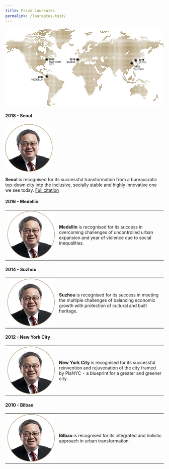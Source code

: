 ```yaml
---
title: Prize Laureates
permalink: /laureates-test/
---
```


![Prize Laureates](/images/laureates/worldmap-laureates.jpg/)

#### **2018 - Seoul**

<div style="width:150px"><img src="/images/jury/peter-ho.png" alt="Peter Ho" /></div>

**Seoul** is recognised for its successful transformation from a bureaucratic top-down city into the inclusive, socially stable and highly innovative one we see today. [Full citation](/laureates/2018/laureate/)

#### **2016 - Medellín**

<table style="width: 100%;" border="0" cellpadding="10">
<tbody>
<tr>
<td style="width: 150px;"><img src="/images/jury/peter-ho.png" alt="Peter Ho" /></td>
  <td><b>Medellín</b> is recognised for its success in overcoming challenges of uncontrolled urban expansion and year of violence due to social inequalities.</td>
</tr>
</tbody>
</table>

#### **2014 - Suzhou**

<table style="width: 100%;" border="0" cellpadding="10">
<tbody>
<tr>
<td style="width: 150px;"><img src="/images/jury/peter-ho.png" alt="Peter Ho" /></td>
  <td><b>Suzhou</b> is recognised for its success in meeting the multiple challenges of balancing economic growth with protection of cultural and built heritage.</td>
</tr>
</tbody>
</table>

#### **2012 - New York City**

<table style="width: 100%;" border="0" cellpadding="10">
<tbody>
<tr>
<td style="width: 150px;"><img src="/images/jury/peter-ho.png" alt="Peter Ho" /></td>
  <td><b>New York City</b> is recognised for its successful reinvention and rejuvenation of the city framed by PlaNYC - a blueprint for a greater and greener city.</td>
</tr>
</tbody>
</table>

#### **2010 - Bilbao**

<table style="width: 100%;" border="0" cellpadding="10">
<tbody>
<tr>
<td style="width: 150px;"><img src="/images/jury/peter-ho.png" alt="Peter Ho" /></td>
  <td><b>Bilbao</b> is recognised for its integrated and holistic approach in urban transformation.</td>
</tr>
</tbody>
</table>
